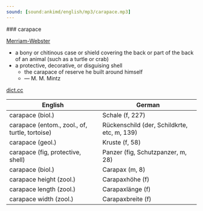 ```yaml
---
sound: [sound:ankimd/english/mp3/carapace.mp3]
---
```


\### carapace

[Merriam-Webster](https://www.merriam-webster.com/dictionary/carapace)

- a bony or chitinous case or shield covering the back or part of the back of an animal (such as a turtle or crab)
- a protective, decorative, or disguising shell
    - the carapace of reserve he built around himself
    - — M. M. Mintz

[dict.cc](https://www.dict.cc/carapace)

| English        | German       |
| -------------- | ------------ |
| carapace (biol.) | Schale (f, 227) |
| carapace (entom., zool., of, turtle, tortoise) | Rückenschild (der, Schildkrte, etc, m, 139) |
| carapace (geol.) | Kruste (f, 58) |
| carapace (fig, protective, shell) | Panzer (fig, Schutzpanzer, m, 28) |
| carapace (biol.) | Carapax (m, 8) |
| carapace height (zool.) | Carapaxhöhe (f) |
| carapace length (zool.) | Carapaxlänge (f) |
| carapace width (zool.) | Carapaxbreite (f) |
